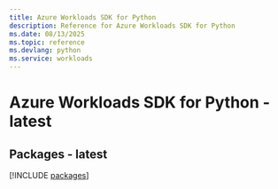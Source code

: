 ```yaml
---
title: Azure Workloads SDK for Python
description: Reference for Azure Workloads SDK for Python
ms.date: 08/13/2025
ms.topic: reference
ms.devlang: python
ms.service: workloads
---
```

# Azure Workloads SDK for Python - latest
## Packages - latest
[!INCLUDE [packages](workloads-index.md)]